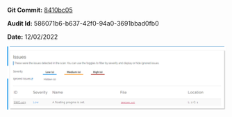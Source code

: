 **Git Commit:** [8410bc05](https://spsprodcca1.vssps.visualstudio.com/_signin?realm=dev.azure.com&reply_to=https%3A%2F%2Fdev.azure.com%2Fclancyworld%2FCaesar%2F_git%2Fblockchain-contracts%2Fcommit%2F8410bc05ae98985df8a77b2bd0a389f0a117d060%3FrefName%3Drefs%252Fheads%252Fdevelop%252Fv0.1.0&redirect=1&mkt=en-CA&hid=95287c9d-8e35-4824-81c4-d847f45fdd8f&context=eyJodCI6MiwiaGlkIjoiZDc3NTVjNDktYmNmNC00MTk2LTg0OWQtZmI4YWMyYTg0MGU3IiwicXMiOnt9LCJyciI6IiIsInZoIjoiIiwiY3YiOiIiLCJjcyI6IiJ90#ctx=eyJTaWduSW5Db29raWVEb21haW5zIjpbImh0dHBzOi8vbG9naW4ubWljcm9zb2Z0b25saW5lLmNvbSIsImh0dHBzOi8vbG9naW4ubWljcm9zb2Z0b25saW5lLmNvbSJdfQ2)

**Audit Id:** 586071b6-b637-42f0-94a0-3691bbad0fb0

**Date:** 12/02/2022

![image.png](/.attachments/image-4175ca50-8843-4b81-bde6-947c5d281bb4.png)
